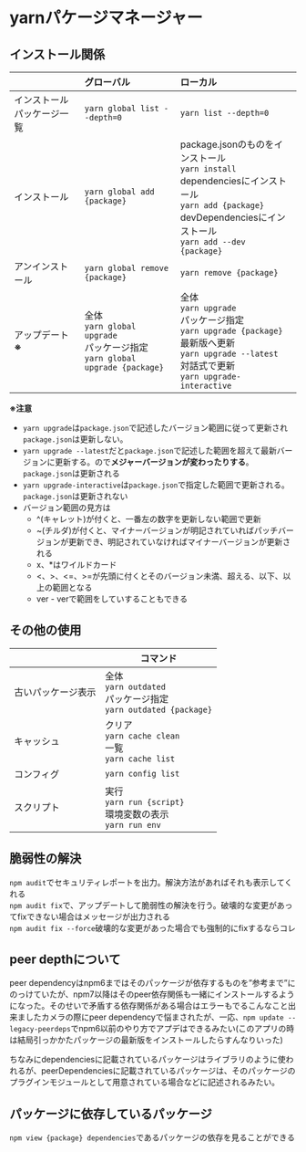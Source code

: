 # yarnパケージマネージャー

## インストール関係
|                            | グローバル                                                                         | ローカル                                                                                                                                                                |
| :------------------------- | :--------------------------------------------------------------------------------- | :---------------------------------------------------------------------------------------------------------------------------------------------------------------------- |
| インストールパッケージ一覧 | `yarn global list --depth=0`                                                       | `yarn list --depth=0`                                                                                                                                                   |
| インストール               | `yarn global add {package}`                                                        | package.jsonのものをインストール<br>`yarn install`<br>dependenciesにインストール<br>`yarn add {package}`<br>devDependenciesにインストール<br>`yarn add --dev {package}` |
| アンインストール           | `yarn global remove {package}`                                                     | `yarn remove {package}`                                                                                                                                                 |
| アップデート **※**               | 全体<br>`yarn global upgrade`<br>パッケージ指定<br>`yarn global upgrade {package}` | 全体<br>`yarn upgrade`<br>パッケージ指定<br>`yarn upgrade {package}`<br>最新版へ更新<br>`yarn upgrade --latest`<br>対話式で更新<br>`yarn upgrade-interactive`               |

**※注意**
- `yarn upgrade`は`package.json`で記述したバージョン範囲に従って更新され`package.json`は更新しない。
- `yarn upgrade --latest`だと`package.json`で記述した範囲を超えて最新バージョンに更新する。ので**メジャーバージョンが変わったりする**。`package.json`は更新される
- `yarn upgrade-interactive`は`package.json`で指定した範囲で更新される。`package.json`は更新されない
- バージョン範囲の見方は
  - ^(キャレット)が付くと、一番左の数字を更新しない範囲で更新
  - ~(チルダ)が付くと、マイナーバージョンが明記されていればパッチバージョンが更新でき、明記されていなければマイナーバージョンが更新される
  - x、*はワイルドカード
  - <、>、<=、>=が先頭に付くとそのバージョン未満、超える、以下、以上の範囲となる
  - ver - verで範囲をしていすることもできる


## その他の使用
|                    | コマンド                                                               |
| ------------------ | ---------------------------------------------------------------------- |
| 古いパッケージ表示 | 全体<br>`yarn outdated`<br>パッケージ指定<br>`yarn outdated {package}` |
| キャッシュ         | クリア<br>`yarn cache clean`<br>一覧<br>`yarn cache list`              |
| コンフィグ         | `yarn config list`                                                     |
| スクリプト         | 実行<br>`yarn run {script}`<br>環境変数の表示<br>`yarn run env`        |

## 脆弱性の解決  
`npm audit`でセキュリティレポートを出力。解決方法があればそれも表示してくれる  
`npm audit fix`で、アップデートして脆弱性の解決を行う。破壊的な変更があってfixできない場合はメッセージが出力される  
`npm audit fix --force`破壊的な変更があった場合でも強制的にfixするならコレ  

## peer depthについて
peer dependencyはnpm6まではそのパッケージが依存するものを”参考まで”にのっけていたが、npm7以降はそのpeer依存関係も一緒にインストールするようになった。そのせいで矛盾する依存関係がある場合はエラーもでるこんなこと出来ましたカメラの際にpeer dependencyで悩まされたが、一応、`npm update --legacy-peerdeps`でnpm6以前のやり方でアプデはできるみたい(このアプリの時は結局引っかかたパッケージの最新版をインストールしたらすんなりいった)  

ちなみにdependenciesに記載されているパッケージはライブラリのように使われるが、peerDependenciesに記載されているパッケージは、そのパッケージのプラグインモジュールとして用意されている場合などに記述されるみたい。

## パッケージに依存しているパッケージ
`npm view {package} dependencies`であるパッケージの依存を見ることができる